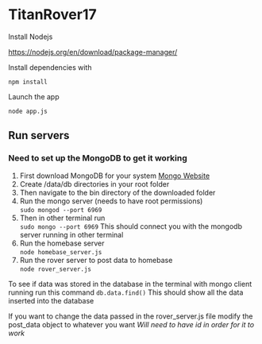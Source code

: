 # TitanRover17


Install Nodejs 

https://nodejs.org/en/download/package-manager/

Install dependencies with

```npm install``` 

Launch the app 

```node app.js ```

## Run servers

### Need to set up the MongoDB to get it working

1. First download MongoDB for your system
   [Mongo Website](https://www.mongodb.com/)
2. Create /data/db directories in your root folder
3. Then navigate to the bin directory of the downloaded folder
4. Run the mongo server (needs to have root permissions)  
	```sudo mongod --port 6969```
5. Then in other terminal run  
	```sudo mongo --port 6969```
	This should connect you with the mongodb server running in other terminal
6. Run the homebase server  
	```node homebase_server.js```
7. Run the rover server to post data to homebase  
	```node rover_server.js```


To see if data was stored in the database in the terminal with mongo client running run this command
	```db.data.find()```
This should show all the data inserted into the database


If you want to change the data passed in the rover_server.js file modify the post_data object to whatever you want
*Will need to have id in order for it to work*
